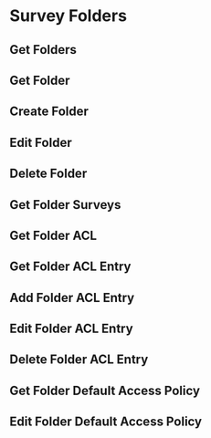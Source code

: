 # Survey Folders

## Get Folders
## Get Folder
## Create Folder
## Edit Folder
## Delete Folder
## Get Folder Surveys
## Get Folder ACL 
## Get Folder ACL Entry
## Add Folder ACL Entry
## Edit Folder ACL Entry
## Delete Folder ACL Entry
## Get Folder Default Access Policy
## Edit Folder Default Access Policy

